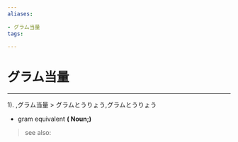 ```yaml
---
aliases:
    
- グラム当量
tags:
    
---
```


# グラム当量
---
1).
,グラム当量 > グラムとうりょう,グラムとうりょう

- gram equivalent
**( Noun;)**
> see also: 
            
